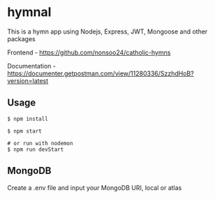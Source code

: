 # hymnal
This is a hymn app using Nodejs, Express, JWT, Mongoose and other packages

Frontend - https://github.com/nonsoo24/catholic-hymns

Documentation - https://documenter.getpostman.com/view/11280336/SzzhdHoB?version=latest

## Usage
```
$ npm install
```
```
$ npm start

# or run with nodemon
$ npm run devStart
```

## MongoDB
Create a .env file and input your MongoDB URI, local or atlas

